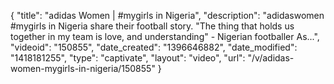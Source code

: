 {
    "title": "adidas Women | #mygirls in Nigeria",
    "description": "adidaswomen #mygirls in Nigeria share their football story. \"The thing that holds us together in my team is love, and understanding\" - Nigerian footballer As...",
    "videoid": "150855",
    "date_created": "1396646882",
    "date_modified": "1418181255",
    "type": "captivate",
    "layout": "video",
    "url": "\/v\/adidas-women-mygirls-in-nigeria\/150855"
}